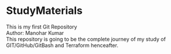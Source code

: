 # StudyMaterials
This is my first Git Repository
<br>
Author: Manohar Kumar
<br>
This repository is going to be the complete journey of my study of GIT/GitHub/GitBash and Terraform henceafter. 
